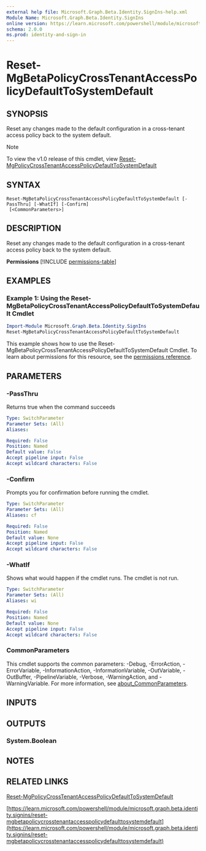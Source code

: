 ```yaml
---
external help file: Microsoft.Graph.Beta.Identity.SignIns-help.xml
Module Name: Microsoft.Graph.Beta.Identity.SignIns
online version: https://learn.microsoft.com/powershell/module/microsoft.graph.beta.identity.signins/reset-mgbetapolicycrosstenantaccesspolicydefaulttosystemdefault
schema: 2.0.0
ms.prod: identity-and-sign-in
---
```


# Reset-MgBetaPolicyCrossTenantAccessPolicyDefaultToSystemDefault

## SYNOPSIS
Reset any changes made to the default configuration in a cross-tenant access policy back to the system default.

> [!NOTE]
> To view the v1.0 release of this cmdlet, view [Reset-MgPolicyCrossTenantAccessPolicyDefaultToSystemDefault](/powershell/module/Microsoft.Graph.Identity.SignIns/Reset-MgPolicyCrossTenantAccessPolicyDefaultToSystemDefault?view=graph-powershell-1.0)

## SYNTAX

```
Reset-MgBetaPolicyCrossTenantAccessPolicyDefaultToSystemDefault [-PassThru] [-WhatIf] [-Confirm]
 [<CommonParameters>]
```

## DESCRIPTION
Reset any changes made to the default configuration in a cross-tenant access policy back to the system default.

**Permissions**
[!INCLUDE [permissions-table](~/../graphref/api-reference/beta/includes/permissions/crosstenantaccesspolicyconfigurationdefault-resettosystemdefault-permissions.md)]

## EXAMPLES
### Example 1: Using the Reset-MgBetaPolicyCrossTenantAccessPolicyDefaultToSystemDefault Cmdlet
```powershell
Import-Module Microsoft.Graph.Beta.Identity.SignIns
Reset-MgBetaPolicyCrossTenantAccessPolicyDefaultToSystemDefault
```
This example shows how to use the Reset-MgBetaPolicyCrossTenantAccessPolicyDefaultToSystemDefault Cmdlet.
To learn about permissions for this resource, see the [permissions reference](/graph/permissions-reference).

## PARAMETERS

### -PassThru
Returns true when the command succeeds

```yaml
Type: SwitchParameter
Parameter Sets: (All)
Aliases:

Required: False
Position: Named
Default value: False
Accept pipeline input: False
Accept wildcard characters: False
```

### -Confirm
Prompts you for confirmation before running the cmdlet.

```yaml
Type: SwitchParameter
Parameter Sets: (All)
Aliases: cf

Required: False
Position: Named
Default value: None
Accept pipeline input: False
Accept wildcard characters: False
```

### -WhatIf
Shows what would happen if the cmdlet runs.
The cmdlet is not run.

```yaml
Type: SwitchParameter
Parameter Sets: (All)
Aliases: wi

Required: False
Position: Named
Default value: None
Accept pipeline input: False
Accept wildcard characters: False
```

### CommonParameters
This cmdlet supports the common parameters: -Debug, -ErrorAction, -ErrorVariable, -InformationAction, -InformationVariable, -OutVariable, -OutBuffer, -PipelineVariable, -Verbose, -WarningAction, and -WarningVariable. For more information, see [about_CommonParameters](http://go.microsoft.com/fwlink/?LinkID=113216).

## INPUTS

## OUTPUTS

### System.Boolean
## NOTES

## RELATED LINKS
[Reset-MgPolicyCrossTenantAccessPolicyDefaultToSystemDefault](/powershell/module/Microsoft.Graph.Identity.SignIns/Reset-MgPolicyCrossTenantAccessPolicyDefaultToSystemDefault?view=graph-powershell-1.0)

[https://learn.microsoft.com/powershell/module/microsoft.graph.beta.identity.signins/reset-mgbetapolicycrosstenantaccesspolicydefaulttosystemdefault](https://learn.microsoft.com/powershell/module/microsoft.graph.beta.identity.signins/reset-mgbetapolicycrosstenantaccesspolicydefaulttosystemdefault)


